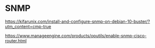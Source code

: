 # SNMP

https://kifarunix.com/install-and-configure-snmp-on-debian-10-buster/?utm_content=cmp-true

https://www.manageengine.com/products/oputils/enable-snmp-cisco-router.html